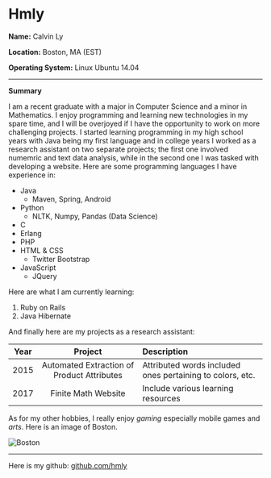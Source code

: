 # Hmly
**Name:** Calvin Ly

**Location:** Boston, MA (EST)

**Operating System:** Linux Ubuntu 14.04

---

**Summary**

I am a recent graduate with a major in Computer Science and a minor in Mathematics. I enjoy programming and learning new technologies in my spare time, and I will be overjoyed if I have the opportunity to work on more challenging projects. I started learning programming in my high school years with Java being my first language and in college years I worked as a research assistant on two separate projects; the first one involved numemric and text data analysis, while in the second one I was tasked with developing a website. Here are some programming languages I have experience in:

* Java
  * Maven, Spring, Android
* Python
  * NLTK, Numpy, Pandas (Data Science)
* C
* Erlang
* PHP
* HTML & CSS
  * Twitter Bootstrap
* JavaScript
  * JQuery

Here are what I am currently learning:
  1. Ruby on Rails
  2. Java Hibernate
  
And finally here are my projects as a research assistant:

| Year | Project | Description |
| -----|:-------:|:-----------|
| 2015 | Automated Extraction of Product Attributes | Attributed words included ones pertaining to colors, etc. |
| 2017 | Finite Math Website | Include various learning resources |
  
 As for my other hobbies, I really enjoy *gaming* especially mobile games and *arts*. Here is an image of Boston.
 
 
 ![Boston](http://www.ninezero.com/images/1700-960/sailboats-in-boston-0a5755ca.jpg)
 
 ___
 
 Here is my github: [github.com/hmly](https://github.com/hmly)
  
